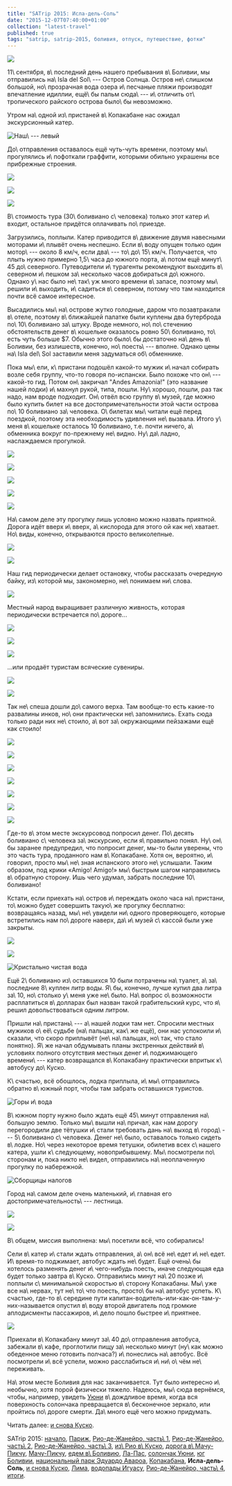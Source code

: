 ```yaml
---
title: "SATrip 2015: Исла-дель-Соль"
date: "2015-12-07T07:40:00+01:00"
collection: "latest-travel"
published: true
tags: "satrip, satrip-2015, боливия, отпуск, путешествие, фотки"
---
```


![](/images/travel/2015-09-satrip/isla-del-sol-cover.jpg)

11\ сентября, в\ последний день нашего пребывания в\ Боливии, мы отправились на\ Isla del Sol\ --- Остров Солнца. Остров
не\ слишком большой, но\ прозрачная вода озера и\ песчаные пляжи производят впечатление идиллии, ещё\ бы пальм сюда\ ---
и\ отличить от\ тропического райского острова было\ бы невозможно.

<!--more-->

Утром на\ одной из\ пристаней в\ Копакабане нас ожидал экскурсионный катер.

![Наш\ --- левый](/images/travel/2015-09-satrip/isla-del-sol-boat.jpg)

До\ отправления оставалось ещё чуть-чуть времени, поэтому мы\ прогулялись и\ пофоткали граффити, которыми обильно
украшены все прибрежные строения.

![](/images/travel/2015-09-satrip/copacabana-graffiti-1.jpg)

![](/images/travel/2015-09-satrip/copacabana-graffiti-2.jpg)

![](/images/travel/2015-09-satrip/copacabana-graffiti-3.jpg)

В\ стоимость тура (30\ боливиано с\ человека) только этот катер и\ входит, остальное придётся оплачивать по\ приезде.

Загрузились, поплыли. Катер приводится в\ движение двумя навесными моторами и\ плывёт очень неспешно. Если в\ воду
опущен только один мотор\ --- около 8 км/ч, если два\ --- то\ до\ 15\ км/ч. Получается, что плыть нужно примерно
1,5\ часа до южного порта, а\ потом ещё минут\ 45 до\ северного. Путеводители и\ турагенты рекомендуют выходить
в\ северном и\ пешком за\ несколько часов добираться до\ южного. Однако у\ нас было не\ так\ уж много времени в\ запасе,
поэтому мы\ решили и\ выходить, и\ садиться в\ северном, потому что там находится почти всё самое интересное.

Высадились мы\ на\ острове жутко голодные, даром что позавтракали в\ отеле, поэтому в\ ближайшей палатке были куплены
два бутерброда по\ 10\ боливиано за\ штуку. Вроде немного, но\ по\ стечению обстоятельств денег в\ кошельке оказалось
ровно 50\ боливиано, то\ есть чуть больше $7. Обычно этого было\ бы достаточно на\ день в\ Боливии, без излишеств,
конечно, но\ поесть\ --- вполне. Однако цены на\ Isla del\ Sol заставили меня задуматься об\ обменнике.

Пока мы\ ели, к\ пристани подошёл какой-то мужик и\ начал собирать возле себя группу, что-то говоря по-испански. Было
похоже что он\ --- какой-то гид. Потом он\ закричал "Andes Amazonia!" (это название нашей лодки) и\ махнул рукой, типа,
пошли. Ну\ хорошо, пошли, раз так надо, нам вроде подходит. Он\ отвёл всю группу в\ музей, где можно было купить билет
на все достопримечательности этой части острова по\ 10 боливиано за\ человека. О\ билетах мы\ читали ещё перед поездкой,
поэтому эта необходимость удивления не\ вызвала. Итого у\ меня в\ кошельке осталось 10 боливиано, т.е. почти ничего,
а\ обменника вокруг по-прежнему не\ видно. Ну\ да\ ладно, наслаждаемся прогулкой.

![](/images/travel/2015-09-satrip/isla-del-sol-walk-1.jpg)

![](/images/travel/2015-09-satrip/isla-del-sol-walk-2.jpg)

![](/images/travel/2015-09-satrip/isla-del-sol-walk-3.jpg)

![](/images/travel/2015-09-satrip/isla-del-sol-walk-4.jpg)

![](/images/travel/2015-09-satrip/isla-del-sol-walk-5.jpg)

На\ самом деле эту прогулку лишь условно можно назвать приятной. Дорога идёт вверх и\ вверх, а\ кислорода для этого ой
как не\ хватает. Но\ виды, конечно, открываются просто великолепные.

![](/images/travel/2015-09-satrip/isla-del-sol-altitude-1.jpg)

![](/images/travel/2015-09-satrip/isla-del-sol-altitude-2.jpg)

Наш гид периодически делает остановку, чтобы рассказать очередную байку, из\ которой мы, закономерно, не\ понимаем
ни\ слова.

![](/images/travel/2015-09-satrip/isla-del-sol-guide.jpg)

Местный народ выращивает различную живность, которая периодически встречается по\ дороге...

![](/images/travel/2015-09-satrip/isla-del-sol-animals-1.jpg)

![](/images/travel/2015-09-satrip/isla-del-sol-animals-2.jpg)

![](/images/travel/2015-09-satrip/isla-del-sol-animals-3.jpg)

...или продаёт туристам всяческие сувениры.

![](/images/travel/2015-09-satrip/isla-del-sol-seller-1.jpg)

![](/images/travel/2015-09-satrip/isla-del-sol-seller-2.jpg)

Так не\ спеша дошли до\ самого верха. Там вообще-то есть какие-то развалины инков, но\ они практически не\ запомнились.
Ехать сюда только ради них не\ стоило, а\ вот за\ окружающими пейзажами ещё как стоило!

![](/images/travel/2015-09-satrip/isla-del-sol-up-1.jpg)

![](/images/travel/2015-09-satrip/isla-del-sol-up-2.jpg)

![](/images/travel/2015-09-satrip/isla-del-sol-up-3.jpg)

![](/images/travel/2015-09-satrip/isla-del-sol-up-4.jpg)

![](/images/travel/2015-09-satrip/isla-del-sol-up-5.jpg)

![](/images/travel/2015-09-satrip/isla-del-sol-up-6.jpg)

![](/images/travel/2015-09-satrip/isla-del-sol-pano.jpg)

Где-то в\ этом месте экскурсовод попросил денег. По\ десять боливиано с\ человека за\ экскурсию, если я\ правильно
понял. Ну\ он\ бы заранее предупредил, что попросит денег, мы-то были уверены, что это часть тура, проданного нам
в\ Копакабане. Хотя он, вероятно, и\ говорил, просто мы\ не\ зная испанского этого не\ услышали. Таким образом, под
крики «Amigo! Amigo!» мы\ быстрым шагом направились в\ обратную сторону. Ишь чего удумал, забрать последние
10\ боливиано!

Кстати, если приехать на\ остров и\ переждать около часа на\ пристани, то\ можно будет совершить такую\ же прогулку
бесплатно: возвращаясь назад, мы\ не\ увидели ни\ одного проверяющего, которые встретились нам по\ дороге наверх,
да\ и\ музей с\ кассой были уже закрыты.

![](/images/travel/2015-09-satrip/isla-del-sol-down-1.jpg)

![](/images/travel/2015-09-satrip/isla-del-sol-down-2.jpg)

![Кристально чистая вода](/images/travel/2015-09-satrip/isla-del-sol-down-3.jpg)

Ещё 2\ боливиано из\ оставшихся 10 были потрачены на\ туалет, а\ за\ последние 8\ куплен литр воды. Я\ бы, конечно,
лучше купил два литра за\ 10, но\ столько у\ меня уже не\ было. На\ вопрос о\ возможности расплатиться в\ долларах был
назван такой грабительский курс, что я\ решил довольствоваться одним литром.

Пришли на\ пристань\ --- а\ нашей лодки там нет. Спросили местных мужиков о\ её\ судьбе (на\ пальцах, как\ же ещё), они
нас успокоили и\ сказали, что скоро приплывёт (не\ на\ пальцах, но\ так, что стало понятно). Я\ же начал обдумывать
планы экстренных действий в\ условиях полного отсутствия местных денег и\ поджимающего времени\ --- катер возвращался
в\ Копакабану практически впритык к\ автобусу до\ Куско.

К\ счастью, всё обошлось, лодка приплыла, и\ мы\ отправились обратно в\ южный порт, чтобы там забрать оставшихся
туристов.

![Горы и\ вода](/images/travel/2015-09-satrip/isla-del-sol-moutains.jpg "Горы и вода")

В\ южном порту нужно было ждать ещё 45\ минут отправления на\ большую землю. Только мы\ вышли на\ причал, как нам дорогу
перегородили две тётушки и\ стали требовать дань на\ выход в\ город\ --- 5\ боливиано с\ человека. Денег не\ было,
оставалось только сидеть в\ лодке. Но\ через некоторое время тетушки, обилетив всех с\ нашего катера, ушли
к\ следующему, новоприбывшему. Мы\ посмотрели по\ сторонам и, пока никто не\ видел, отправились на\ неоплаченную
прогулку по набережной.

![Сборщицы налогов](/images/travel/2015-09-satrip/isla-del-sol-taxes.jpg)

Город на\ самом деле очень маленький, и\ главная его достопримечательность\ --- лестница.

![](/images/travel/2015-09-satrip/isla-del-sol-stairs-1.jpg)

![](/images/travel/2015-09-satrip/isla-del-sol-stairs-2.jpg)

В\ общем, миссия выполнена: мы\ посетили всё, что собирались!

Сели в\ катер и\ стали ждать отправления, а\ он\ всё не\ едет и\ не\ едет. И\ время-то поджимает, автобус ждать
не\ будет. Ещё очень\ бы хотелось разменять денег и\ чего-нибудь поесть, иначе следующая еда будет только завтра
в\ Куско. Отправились минут на\ 20 позже и\ поплыли с\ минимальной скоростью в\ сторону Копакабаны. Мы\ уже все
на\ нервах, тут не\ то\ что поесть, просто\ бы на\ автобус успеть. К\ счастью, где-то в\ середине пути
капитан-водитель-или-как-он-там-у-них-называется опустил в\ воду второй двигатель под громкие аплодисменты пассажиров,
и\ дело пошло быстрее и\ приятнее.

![](/images/travel/2015-09-satrip/isla-del-sol-last.jpg)

Приехали в\ Копакабану минут за\ 40 до\ отправления автобуса, забежали в\ кафе, проглотили пищу за\ несколько минут
(ну\ как можно обеденное меню готовить полчаса?) и\ понеслись на\ автобус. Всё посмотрели и\ всё успели, можно
расслабиться и\ ни\ о\ чём не\ переживать.

На\ этом месте Боливия для нас заканчивается. Тут было интересно и\ необычно, хотя порой физически тяжело. Надеюсь,
мы\ сюда вернёмся, чтобы, например, увидеть [Уюни][uyuni] в\ дождливое время, когда вся поверхность солончака
превращается в\ бесконечное зеркало, или пройтись по\ дороге смерти. Да\ много ещё чего можно придумать.

Читать далее: [и снова Куско](/post/satrip-2015-cusco-again/).

SATrip 2015:
[начало](/post/satrip-2015-paris/),
[Париж](/post/satrip-2015-paris/),
[Рио-де-Жанейро, часть\ 1](/post/satrip-2015-rio-1/),
[Рио-де-Жанейро, часть\ 2](/post/satrip-2015-rio-2/),
[Рио-де-Жанейро, часть\ 3](/post/satrip-2015-rio-3/),
[из\ Рио в\ Куско](/post/satrip-2015-rio-to-cusco/),
[дорога в\ Мачу-Пикчу](/post/satrip-2015-road-to-machu-picchu/),
[Мачу-Пикчу](/post/satrip-2015-machu-picchu/),
[едем в\ Боливию](/post/satrip-2015-to-bolivia/),
[Ла-Пас](/post/satrip-2015-la-paz/),
[солончак Уюни](/post/satrip-2015-uyuni-salt-flats/),
[юг Боливии](/post/satrip-2015-south-of-bolivia/),
[национальный парк Эдуардо Авароа](/post/satrip-2015-bolivia-national-park/),
[Копакабана](/post/satrip-2015-copacabana/),
**Исла-дель-Соль**,
[и снова Куско](/post/satrip-2015-cusco-again/),
[Лима](/post/satrip-2015-lima/),
[водопады Игуасу](/post/satrip-2015-iguazu-falls),
[Рио-де-Жанейро, часть\ 4](/post/satrip-2015-rio-4/),
[итоги](/post/satrip-2015-results/).

[uyuni]: /post/satrip-2015-uyuni-salt-flats/
